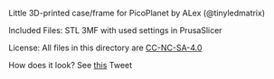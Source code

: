 Little 3D-printed case/frame for PicoPlanet by ALex (@tinyledmatrix)

Included Files:
STL
3MF with used settings in PrusaSlicer

License:
All files in this directory are
[CC-NC-SA-4.0](https://creativecommons.org/licenses/by-nc-sa/4.0/)

How does it look?
See [this](https://twitter.com/tinyledmatrix/status/1300056528297373696) Tweet 
